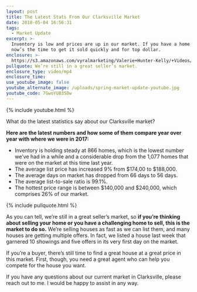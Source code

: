 ```yaml
---
layout: post
title: The Latest Stats From Our Clarksville Market
date: 2018-05-04 16:56:31
tags:
  - Market Update
excerpt: >-
  Inventory is low and prices are up in our market. If you have a home to sell,
  now’s the time to get it sold quickly and for top dollar.
enclosure: >-
  https://s3.amazonaws.com/vyralmarketing/Valerie+Hunter-Kelly/+Videos/2018/May/Clarksville%252C+Tennessee+Real+Estate+Agent-+The+Latest+Stats+From+Our+Clarksville+Market.mp4
pullquote: We’re still in a great seller’s market.
enclosure_type: video/mp4
enclosure_time:
use_youtube_image: false
youtube_alternate_image: /uploads/spring-market-update-youtube.jpg
youtube_code: 7GwoYUB3SDw
---
```


{% include youtube.html %}

What do the latest statistics say about our Clarksville market?

**Here are the latest numbers and how some of them compare year over year with where we were in 2017:**

* Inventory is holding steady at 866 homes, which is the lowest number we’ve had in a while and a considerable drop from the 1,077 homes that were on the market at this time last year.
* The average list price has increased 9% from $174,00 to $188,000.
* The average days on market has dropped from 66 days to 56 days.
* The average list-to-sale ratio is 99.1%.
* The hottest price range is between $140,000 and $240,000, which comprises 26% of our market.

{% include pullquote.html %}

As you can tell, we’re still in a great seller’s market, so **if you’re thinking about selling your home or you have a challenging home to sell, this is the market to do so.** We’re selling houses as fast as we can list them, and many houses are getting multiple offers. In fact, we listed a house last week that garnered 10 showings and five offers in its very first day on the market.

If you’re a buyer, there’s still time to find a great house at a great price in this market. First, though, you need a great agent who can help you compete for the house you want.

If you have any questions about our current market in Clarksville, please reach out to me. I would be happy to assist in any way.